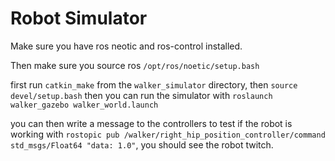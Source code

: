 # Robot Simulator

Make sure you have ros neotic and ros-control installed.

Then make sure you source ros `/opt/ros/noetic/setup.bash`

first run `catkin_make` from the `walker_simulator` directory, then `source devel/setup.bash`
then you can run the simulator with `roslaunch walker_gazebo walker_world.launch`

you can then write a message to the controllers to test if the robot is working with `rostopic pub /walker/right_hip_position_controller/command std_msgs/Float64 "data: 1.0"`, you should see the robot twitch.
